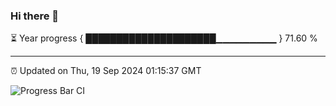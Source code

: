 ### Hi there 👋

⏳ Year progress { █████████████████████▁▁▁▁▁▁▁▁▁ } 71.60 %

---

⏰ Updated on Thu, 19 Sep 2024 01:15:37 GMT

![Progress Bar CI](https://github.com/liununu/liununu/workflows/Progress%20Bar%20CI/badge.svg)

